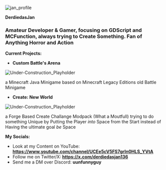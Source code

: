 
![jan_profile](https://github.com/derdiedasjan/jan.github.io/assets/108225253/71635ec5-07d9-4bb9-bced-58fe2b2080ae)

**DerdiedasJan**

<h3 align="left">Amateur Developer & Gamer, focusing on GDScript and MCFunction, always trying to Create Something.
Fan of Anything Horror and Action</h3>

**Current Projects:**
- **Custom Battle's Arena**

![Under-Construction_Playholder](https://github.com/derdiedasjan/jan.github.io/assets/108225253/104ef7f8-a0f2-449b-87ca-b654f6708c06)

a Minecraft Java Minigame based on Minecraft Legacy Editions old Battle Minigame

- **Create: New World**

![Under-Construction_Playholder](https://github.com/derdiedasjan/jan.github.io/assets/108225253/edd016bd-c49f-4c49-8c7d-47cec762cca5)

a Forge Based Create Challange Modpack (What a Moutfull) trying to do something Unique by Putting the Player *into* Space from the Start instead of Having the ultimate goal *be* Space

**My Socials:**
- Look at my Content on YouTube: **https://www.youtube.com/channel/UCEe5cV5FS7grIn0HLS_YVtA**
- Follow me on Twitter/X: **https://x.com/derdiedasjan136**
- Send me a DM over Discord: **uunfunnyguy**
